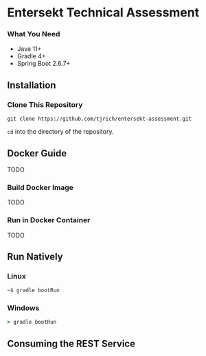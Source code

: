 # Entersekt Technical Assessment

### What You Need
- Java 11+
- Gradle 4+
- Spring Boot 2.6.7+
## Installation
### Clone This Repository
```
git clone https://github.com/tjrich/entersekt-assessment.git
```
```cd``` into the directory of the repository.
## Docker Guide
TODO
### Build Docker Image
TODO
### Run in Docker Container
TODO
## Run Natively
### Linux
``` bash
~$ gradle bootRun
```
### Windows
``` cmd
> gradle bootRun
```

## Consuming the REST Service